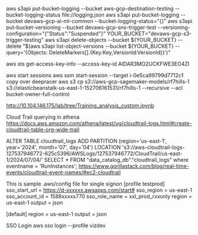 aws s3api put-bucket-logging --bucket aws-gcp-destination-testing --bucket-logging-status file://logging.json
aws s3api put-bucket-logging --bucket devaws-gcp-ai-ml-common --bucket-logging-status="{}"
aws s3api put-bucket-versioning --bucket devaws-gcp-sns-trigger-test --versioning-configuration="{\"Status\":\"Suspended\"}"
YOUR_BUCKET="devaws-gcp-s3-trigger-testing"
aws s3api delete-objects --bucket ${YOUR_BUCKET} --delete "$(aws s3api list-object-versions --bucket ${YOUR_BUCKET} --query='{Objects: DeleteMarkers[].{Key:Key,VersionId:VersionId}}')"


aws sts get-access-key-info --access-key-id AIDAR3MO2UCKFWE3EO4ZI

aws start sessions
aws ssm start-session --target i-0e5ca89799d7712c1
copy over deepracer
aws s3 cp s3://aws-gcp-sagemaker-models/rf7hills-1 s3://elasticbeanstalk-us-east-1-152706161531/rf7hills-1 --recursive --acl bucket-owner-full-control

http://10.104.146.175/lab/tree/Training_analysis_custom.ipynb



Cloud Trail querying in athena
https://docs.aws.amazon.com/athena/latest/ug/cloudtrail-logs.html#create-cloudtrail-table-org-wide-trail

ALTER TABLE cloudtrail_logs ADD
PARTITION (region='us-east-1',
year='2024',
month='07',
day='04')
LOCATION 's3://aws-cloudtrail-logs-127537946772-625c5396/AWSLogs/127537946772/CloudTrail/us-east-1/2024/07/04/'
SELECT * FROM "data_catalog_db"."cloudtrail_logs" where eventname = 'RunInstances';
https://www.gorillastack.com/blog/real-time-events/cloudtrail-event-names/#ec2-cloudtrail

This is sample .aws/config file for single signon
[profile testprod]
sso_start_url = https://d-xxxxxx.awsapps.com/start#
sso_region = us-east-1
sso_account_id = 1588xxxxx770
sso_role_name = xxl_prod_rxxonly
region = us-east-1
output = json


[default]
region = us-east-1
output = json




SSO Login
aws sso login --profile vizdev


